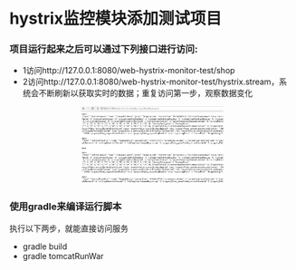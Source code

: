 # hystrix监控模块添加测试项目

### 项目运行起来之后可以通过下列接口进行访问:


- 1访问http://127.0.0.1:8080/web-hystrix-monitor-test/shop
- 2访问http://127.0.0.1:8080/web-hystrix-monitor-test/hystrix.stream，系统会不断刷新以获取实时的数据；重复访问第一步，观察数据变化

<p align="center">
 <img src="doc/images/hystrix-stream.png" width = "50%" height = "50%" />
</p>






### 使用gradle来编译运行脚本
执行以下两步，就能直接访问服务
- gradle build
- gradle tomcatRunWar